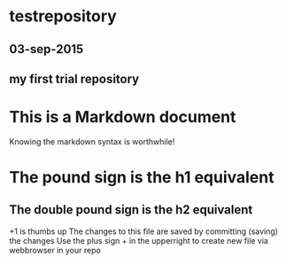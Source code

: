 # testrepository
## 03-sep-2015
## my first trial repository
# This is a Markdown document
Knowing the markdown syntax is worthwhile!
# The pound sign is the h1 equivalent
## The double pound sign is the h2 equivalent
+1 is thumbs up
The changes to this file are saved by committing (saving) the changes
Use the plus sign + in the upperright to create new file via webbrowser in your repo
